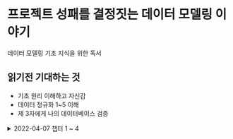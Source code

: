 # 프로젝트 성패를 결정짓는 데이터 모델링 이야기

데이터 모델링 기초 지식을 위한 독서


## 읽기전 기대하는 것

- 기초 원리 이해하고 자신감
- 데이터 정규화 1~5 이해
- 제 3자에게 나의 데이터베이스 검증


<details>
<summary>2022-04-07 챕터 1 ~ 4</summary>


- [챕터 1 모델링?](https://github.com/sendkite/data-modeling/blob/main/chaper01/chapter01.md)
- [챕터 2 데이터를 이해한다는 것](https://github.com/sendkite/data-modeling/blob/main/chapter02/chapter02.md)
- [챕터 9 데이터 구조 읽기](https://github.com/sendkite/data-modeling/blob/main/chapter09/chapter09-data.md)

중간 점검 
+ 요약
  + 대충 데이터적 관점으로 업무를 보고 구현해야한다는 내용임
  + 언제, 누가, 어떤 행위를, 누구와, 무엇을 하는지를 생각하면서 데이터 설계해야함
  + 행위를 중점으로 큰 맥락을 보고 이해할 수 있어야한다고 함 (큰 그림 그리네)

    
내가 원하는 내용은 9장 10장에 있는 듯... 


</details>
